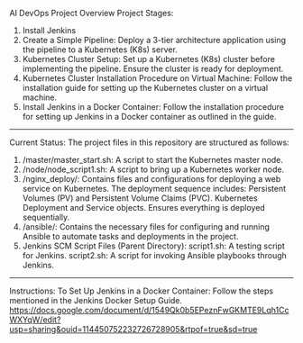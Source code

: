 AI DevOps Project Overview
Project Stages:
1.	Install Jenkins
2.	Create a Simple Pipeline: 
    	Deploy a 3-tier architecture application using the pipeline to a Kubernetes (K8s) server.
3.	Kubernetes Cluster Setup: 
	Set up a Kubernetes (K8s) cluster before implementing the pipeline. Ensure the cluster is ready for deployment.
4.	Kubernetes Cluster Installation Procedure on Virtual Machine: 
	Follow the installation guide for setting up the Kubernetes cluster on a virtual machine.
5.	Install Jenkins in a Docker Container: 
	Follow the installation procedure for setting up Jenkins in a Docker container as outlined in the guide.
________________________________________
Current Status:
The project files in this repository are structured as follows:
1.	/master/master_start.sh: 
	A script to start the Kubernetes master node.
2.	/node/node_script1.sh: 
	A script to bring up a Kubernetes worker node.
3.	/nginx_deploy/: 
	Contains files and configurations for deploying a web service on Kubernetes.
	The deployment sequence includes: 
	Persistent Volumes (PV) and Persistent Volume Claims (PVC).
	Kubernetes Deployment and Service objects.
	Ensures everything is deployed sequentially.
4.	/ansible/: 
	Contains the necessary files for configuring and running Ansible to automate tasks and deployments in the project.
5.	Jenkins SCM Script Files (Parent Directory): 
	script1.sh: A testing script for Jenkins.
	script2.sh: A script for invoking Ansible playbooks through Jenkins.
________________________________________
Instructions:
To Set Up Jenkins in a Docker Container:
Follow the steps mentioned in the Jenkins Docker Setup Guide.
https://docs.google.com/document/d/1549Qk0b5EPeznFwGKMTE9Lqh1CcWXYqW/edit?usp=sharing&ouid=114450752232726728905&rtpof=true&sd=true


